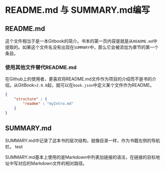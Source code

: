 # README.md 与 SUMMARY.md编写

## README.md

这个文件相当于是一本Gitbook的简介。书本的第一页内容是就是从`README.md`中提取的。如果这个文件名没有出现在`SUMMARY`中，那么它会被添加为章节的第一个条目。

### 使用其他文件替代README.md

在Github上的使用者，更喜欢将README.md文件作为项目的介绍而不是书的介绍。从GitBook`>2.0.0`起，就可以在`book.json`中定义某个文件作为README。

``` json
{
    "structure" : {
        "readme" : "myIntro.md"
    }
}
```

## SUMMARY.md

SUMMARY.md中记录了这本书的层次结构，就像目录一样，作为书籍左侧的导航栏。
    test
  
SUMMARY.md基本上使用的是Markdown中列表加链接的语法，在链接的目标地址中写对应的Markdown文件的相对路径。
